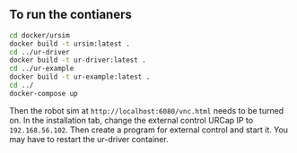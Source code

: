 ## To run the contianers
```bash
cd docker/ursim
docker build -t ursim:latest .
cd ../ur-driver
docker build -t ur-driver:latest .
cd ../ur-example
docker build -t ur-example:latest .
cd ../
docker-compose up
```

Then the robot sim at `http://localhost:6080/vnc.html` needs to be turned on. 
In the installation tab, change the external control URCap IP to `192.168.56.102`. 
Then create a program for external control and start it. 
You may have to restart the ur-driver container. 